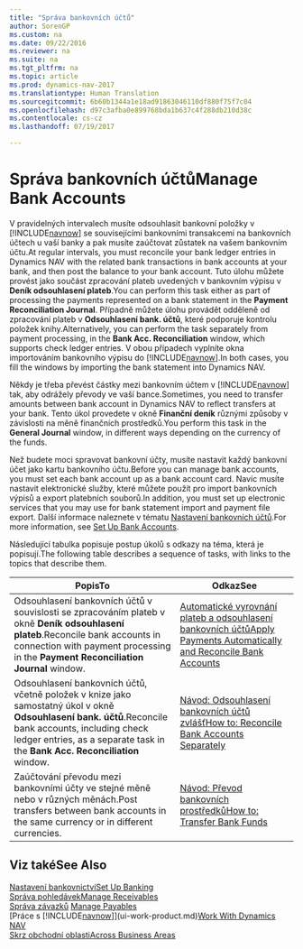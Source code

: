 ```yaml
---
title: "Správa bankovních účtů"
author: SorenGP
ms.custom: na
ms.date: 09/22/2016
ms.reviewer: na
ms.suite: na
ms.tgt_pltfrm: na
ms.topic: article
ms.prod: dynamics-nav-2017
ms.translationtype: Human Translation
ms.sourcegitcommit: 6b60b1344a1e18ad91863046110df880f75f7c04
ms.openlocfilehash: d97c3afba0e899768bda1b637c4f288db210d38c
ms.contentlocale: cs-cz
ms.lasthandoff: 07/19/2017

---
```


# <a name="manage-bank-accounts"></a><span data-ttu-id="d209f-102">Správa bankovních účtů</span><span class="sxs-lookup"><span data-stu-id="d209f-102">Manage Bank Accounts</span></span>
<span data-ttu-id="d209f-103">V pravidelných intervalech musíte odsouhlasit bankovní položky v [!INCLUDE[navnow](includes/navnow_md.md)] se souvisejícími bankovními transakcemi na bankovních účtech u vaší banky a pak musíte zaúčtovat zůstatek na vašem bankovním účtu.</span><span class="sxs-lookup"><span data-stu-id="d209f-103">At regular intervals, you must reconcile your bank ledger entries in Dynamics NAV with the related bank transactions in bank accounts at your bank, and then post the balance to your bank account.</span></span> <span data-ttu-id="d209f-104">Tuto úlohu můžete provést jako součást zpracování plateb uvedených v bankovním výpisu v **Deník odsouhlasení plateb**.</span><span class="sxs-lookup"><span data-stu-id="d209f-104">You can perform this task either as part of processing the payments represented on a bank statement in the **Payment Reconciliation Journal**.</span></span> <span data-ttu-id="d209f-105">Případně můžete úlohu provádět odděleně od zpracování plateb v **Odsouhlasení bank. účtů**, které podporuje kontrolu položek knihy.</span><span class="sxs-lookup"><span data-stu-id="d209f-105">Alternatively, you can perform the task separately from payment processing, in the **Bank Acc. Reconciliation** window, which supports check ledger entries.</span></span> <span data-ttu-id="d209f-106">V obou případech vyplníte okna importováním bankovního výpisu do [!INCLUDE[navnow](includes/navnow_md.md)].</span><span class="sxs-lookup"><span data-stu-id="d209f-106">In both cases, you fill the windows by importing the bank statement into Dynamics NAV.</span></span>

<span data-ttu-id="d209f-107">Někdy je třeba převést částky mezi bankovním účtem v [!INCLUDE[navnow](includes/navnow_md.md)] tak, aby odrážely převody ve vaší bance.</span><span class="sxs-lookup"><span data-stu-id="d209f-107">Sometimes, you need to transfer amounts between bank account in Dynamics NAV to reflect transfers at your bank.</span></span> <span data-ttu-id="d209f-108">Tento úkol provedete v okně **Finanční deník** různými způsoby v závislosti na měně finančních prostředků.</span><span class="sxs-lookup"><span data-stu-id="d209f-108">You perform this task in the **General Journal** window, in different ways depending on the currency of the funds.</span></span>

<span data-ttu-id="d209f-109">Než budete moci spravovat bankovní účty, musíte nastavit každý bankovní účet jako kartu bankovního účtu.</span><span class="sxs-lookup"><span data-stu-id="d209f-109">Before you can manage bank accounts, you must set each bank account up as a bank account card.</span></span> <span data-ttu-id="d209f-110">Navíc musíte nastavit elektronické služby, které můžete použít pro import bankovních výpisů a export platebních souborů.</span><span class="sxs-lookup"><span data-stu-id="d209f-110">In addition, you must set up electronic services that you may use for bank statement import and payment file export.</span></span> <span data-ttu-id="d209f-111">Další informace naleznete v tématu [Nastavení bankovních účtů](bank-setup-banking.md).</span><span class="sxs-lookup"><span data-stu-id="d209f-111">For more information, see [Set Up Bank Accounts](bank-setup-banking.md).</span></span>

<span data-ttu-id="d209f-112">Následující tabulka popisuje postup úkolů s odkazy na téma, která je popisují.</span><span class="sxs-lookup"><span data-stu-id="d209f-112">The following table describes a sequence of tasks, with links to the topics that describe them.</span></span>

|<span data-ttu-id="d209f-113">Popis</span><span class="sxs-lookup"><span data-stu-id="d209f-113">To</span></span> |<span data-ttu-id="d209f-114">Odkaz</span><span class="sxs-lookup"><span data-stu-id="d209f-114">See</span></span> |
|---|----|
|<span data-ttu-id="d209f-115">Odsouhlasení bankovních účtů v souvislosti se zpracováním plateb v okně **Deník odsouhlasení plateb**.</span><span class="sxs-lookup"><span data-stu-id="d209f-115">Reconcile bank accounts in connection with payment processing in the **Payment Reconciliation Journal** window.</span></span>|[<span data-ttu-id="d209f-116">Automatické vyrovnání plateb a odsouhlasení bankovních účtů</span><span class="sxs-lookup"><span data-stu-id="d209f-116">Apply Payments Automatically and Reconcile Bank Accounts</span></span>](receivables-apply-payments-auto-reconcile-bank-accounts.md)|
|<span data-ttu-id="d209f-117">Odsouhlasení bankovních účtů, včetně položek v knize jako samostatný úkol v okně **Odsouhlasení bank. účtů**.</span><span class="sxs-lookup"><span data-stu-id="d209f-117">Reconcile bank accounts, including check ledger entries, as a separate task in the **Bank Acc. Reconciliation** window.</span></span>|[<span data-ttu-id="d209f-118">Návod: Odsouhlasení bankovních účtů zvlášť</span><span class="sxs-lookup"><span data-stu-id="d209f-118">How to: Reconcile Bank Accounts Separately</span></span>](bank-how-reconcile-bank-accounts-separately.md)|
|<span data-ttu-id="d209f-119">Zaúčtování převodu mezi bankovními účty ve stejné měně nebo v různých měnách.</span><span class="sxs-lookup"><span data-stu-id="d209f-119">Post transfers between bank accounts in the same currency or in different currencies.</span></span>|[<span data-ttu-id="d209f-120">Návod: Převod bankovních prostředků</span><span class="sxs-lookup"><span data-stu-id="d209f-120">How to: Transfer Bank Funds</span></span>](bank-how-transfer-bank-funds.md)
## <a name="see-also"></a><span data-ttu-id="d209f-121">Viz také</span><span class="sxs-lookup"><span data-stu-id="d209f-121">See Also</span></span>  
[<span data-ttu-id="d209f-122">Nastavení bankovnictví</span><span class="sxs-lookup"><span data-stu-id="d209f-122">Set Up Banking</span></span>](bank-setup-banking.md)  
[<span data-ttu-id="d209f-123">Správa pohledávek</span><span class="sxs-lookup"><span data-stu-id="d209f-123">Manage Receivables</span></span>](receivables-manage-receivables.md)  
<span data-ttu-id="d209f-124">[Správa závazků](payables-manage-payables.md)  </span><span class="sxs-lookup"><span data-stu-id="d209f-124">[Manage Payables](payables-manage-payables.md)  </span></span>  
<span data-ttu-id="d209f-125">[Práce s [!INCLUDE[navnow](includes/navnow_md.md)]](ui-work-product.md)</span><span class="sxs-lookup"><span data-stu-id="d209f-125">[Work With Dynamics NAV](ui-work-product.md)</span></span>  
[<span data-ttu-id="d209f-126">Skrz obchodní oblasti</span><span class="sxs-lookup"><span data-stu-id="d209f-126">Across Business Areas</span></span>](ui-across-business-areas.md)

